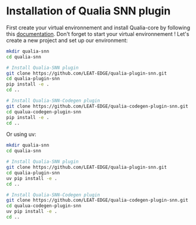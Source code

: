 # Installation of Qualia SNN plugin
First create your virtual environnement and install Qualia-core by following this [documentation](../../GettingStarted/Installation). Don't forget to start your virtual environnement !
Let's create a new project and set up our environment:

```bash
mkdir qualia-snn
cd qualia-snn

# Install Qualia-SNN plugin
git clone https://github.com/LEAT-EDGE/qualia-plugin-snn.git
cd qualia-plugin-snn
pip install -e .
cd ..

# Install Qualia-SNN-Codegen plugin
git clone https://github.com/LEAT-EDGE/qualia-codegen-plugin-snn.git
cd qualua-codegen-plugin-snn
pip install -e .
cd ..
```

Or using uv:
```bash
mkdir qualia-snn
cd qualia-snn

# Install Qualia-SNN plugin
git clone https://github.com/LEAT-EDGE/qualia-plugin-snn.git
cd qualia-plugin-snn
uv pip install -e .
cd ..

# Install Qualia-SNN-Codegen plugin
git clone https://github.com/LEAT-EDGE/qualia-codegen-plugin-snn.git
cd qualua-codegen-plugin-snn
uv pip install -e .
cd ..
```
